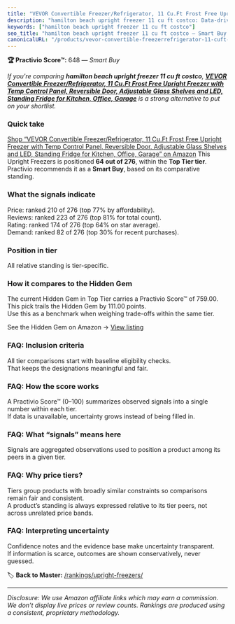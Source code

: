 ```yaml
---
title: "VEVOR Convertible Freezer/Refrigerator, 11 Cu.Ft Frost Free Upright Freezer with Temp Control Panel, Reversible Door, Adjustable Glass Shelves and LED, Standing Fridge for Kitchen, Office, Garage"
description: "hamilton beach upright freezer 11 cu ft costco: Data-driven within Top Tier ranking using the Practivio Score™. Positioned by quality, value, demand, findabili…"
keywords: ["hamilton beach upright freezer 11 cu ft costco"]
seo_title: "hamilton beach upright freezer 11 cu ft costco — Smart Buy Top Tier (2025)"
canonicalURL: "/products/vevor-convertible-freezerrefrigerator-11-cuft-frost-free-upright-freezer-with-temp-control-panel-reversible-door-adjustable-glass-shelves-and-led-standing-fridge-for-kitchen-office-garage-B0F47KJ9LK/"
---
```


**🏆 Practivio Score™:** 648 — _Smart Buy_


*If you're comparing **hamilton beach upright freezer 11 cu ft costco**, **[VEVOR Convertible Freezer/Refrigerator, 11 Cu.Ft Frost Free Upright Freezer with Temp Control Panel, Reversible Door, Adjustable Glass Shelves and LED, Standing Fridge for Kitchen, Office, Garage](https://www.amazon.com/dp/B0F47KJ9LK?tag=practivio-20)** is a strong alternative to put on your shortlist.*
### Quick take
[Shop “VEVOR Convertible Freezer/Refrigerator, 11 Cu.Ft Frost Free Upright Freezer with Temp Control Panel, Reversible Door, Adjustable Glass Shelves and LED, Standing Fridge for Kitchen, Office, Garage” on Amazon](https://www.amazon.com/dp/B0F47KJ9LK?tag=practivio-20)
This Upright Freezers is positioned **64 out of 276**, within the **Top Tier tier**.  
Practivio recommends it as a **Smart Buy**, based on its comparative standing.

### What the signals indicate
Price: ranked 210 of 276 (top 77% by affordability).  
Reviews: ranked 223 of 276 (top 81% for total count).  
Rating: ranked 174 of 276 (top 64% on star average).  
Demand: ranked 82 of 276 (top 30% for recent purchases).

### Position in tier
All relative standing is tier-specific.

### How it compares to the Hidden Gem
The current Hidden Gem in Top Tier carries a Practivio Score™ of 759.00.  
This pick trails the Hidden Gem by 111.00 points.  
Use this as a benchmark when weighing trade-offs within the same tier.  

See the Hidden Gem on Amazon → [View listing](https://www.amazon.com/dp/B09LHLZFYZ?tag=practivio-20)

### FAQ: Inclusion criteria
All tier comparisons start with baseline eligibility checks.  
That keeps the designations meaningful and fair.

### FAQ: How the score works
A Practivio Score™ (0–100) summarizes observed signals into a single number within each tier.  
If data is unavailable, uncertainty grows instead of being filled in.

### FAQ: What “signals” means here
Signals are aggregated observations used to position a product among its peers in a given tier.

### FAQ: Why price tiers?
Tiers group products with broadly similar constraints so comparisons remain fair and consistent.  
A product’s standing is always expressed relative to its tier peers, not across unrelated price bands.

### FAQ: Interpreting uncertainty
Confidence notes and the evidence base make uncertainty transparent.  
If information is scarce, outcomes are shown conservatively, never guessed.


🏷️ **Back to Master:** [/rankings/upright-freezers/](/rankings/upright-freezers/)

---
_Disclosure: We use Amazon affiliate links which may earn a commission. We don’t display live prices or review counts. Rankings are produced using a consistent, proprietary methodology._
